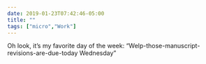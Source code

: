 ```yaml
---
date: 2019-01-23T07:42:46-05:00
title: ""
tags: ["micro","Work"]
---
```

Oh look, it’s my favorite day of the week: “Welp-those-manuscript-revisions-are-due-today Wednesday”
